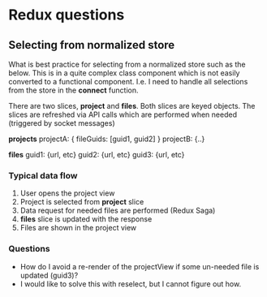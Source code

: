 # Redux questions
## Selecting from normalized store

What is best practice for selecting from a normalized store such as the below. This is in a quite complex class component which is not easily converted to a functional component. I.e. I need to handle all selections from the store in the **connect** function.

There are two slices, **project** and **files**. Both slices are keyed objects. The slices are refreshed via  API calls which are performed when needed (triggered by socket messages)

**projects**
  projectA: {
      fileGuids: [guid1, guid2]
    }
  projectB: {..}

**files**
  guid1: {url, etc}
  guid2: {url, etc}
  guid3:  {url, etc}


### Typical data flow
1. User opens the project view
2. Project is selected from **project** slice
3. Data request for needed files are performed (Redux Saga)
4. **files** slice is updated with the response
5. Files are shown in the project view

### Questions
- How do I avoid a re-render of the projectView if some un-needed file is updated (guid3)?
- I would like to solve this with reselect, but I cannot figure out how.